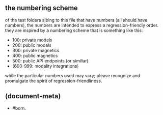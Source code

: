 ## the numbering scheme

of the test folders siblng to this file that have numbers (all should have
numbers), the numbers are intended to express a regression-friendly order.
they are inspired by a numbering scheme that is something like this:

  - 100: private models
  - 200: public models
  - 300: private magnetics
  - 400: public magnetics
  - 500: public API endpoints (or similiar)
  - (600-999: modality integrations)

while the particular numbers used may vary; please recognize and
promulgate the spirit of regression-friendliness.




## (document-meta)

  - #born.

